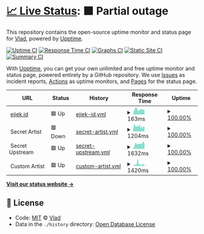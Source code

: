 # [📈 Live Status](https://status.ejiek.com): <!--live status--> **🟧 Partial outage**

This repository contains the open-source uptime monitor and status page for [Vlad](https://ejiek.com), powered by [Upptime](https://github.com/upptime/upptime).

[![Uptime CI](https://github.com/koj-co/upptime/workflows/Uptime%20CI/badge.svg)](https://github.com/koj-co/upptime/actions?query=workflow%3A%22Uptime+CI%22)
[![Response Time CI](https://github.com/koj-co/upptime/workflows/Response%20Time%20CI/badge.svg)](https://github.com/koj-co/upptime/actions?query=workflow%3A%22Response+Time+CI%22)
[![Graphs CI](https://github.com/koj-co/upptime/workflows/Graphs%20CI/badge.svg)](https://github.com/koj-co/upptime/actions?query=workflow%3A%22Graphs+CI%22)
[![Static Site CI](https://github.com/koj-co/upptime/workflows/Static%20Site%20CI/badge.svg)](https://github.com/koj-co/upptime/actions?query=workflow%3A%22Static+Site+CI%22)
[![Summary CI](https://github.com/koj-co/upptime/workflows/Summary%20CI/badge.svg)](https://github.com/koj-co/upptime/actions?query=workflow%3A%22Summary+CI%22)

With [Upptime](https://upptime.js.org), you can get your own unlimited and free uptime monitor and status page, powered entirely by a GitHub repository. We use [Issues](https://github.com/ejiek/status/issues) as incident reports, [Actions](https://github.com/ejiek/status/actions) as uptime monitors, and [Pages](https://status.ejiek.com) for the status page.

<!--start: status pages-->
<!-- This summary is generated by Upptime (https://github.com/upptime/upptime) -->
<!-- Do not edit this manually, your changes will be overwritten -->
<!-- prettier-ignore -->
| URL | Status | History | Response Time | Uptime |
| --- | ------ | ------- | ------------- | ------ |
| <img alt="" src="https://icons.duckduckgo.com/ip3/ejiek.id.ico" height="13"> [ejiek.id](https://ejiek.id) | 🟩 Up | [ejiek-id.yml](https://github.com/ejiektpobehuk/status/commits/HEAD/history/ejiek-id.yml) | <details><summary><img alt="Response time graph" src="./graphs/ejiek-id/response-time-week.png" height="20"> 163ms</summary><br><a href="https://status.ejiek.com/history/ejiek-id"><img alt="Response time 186" src="https://img.shields.io/endpoint?url=https%3A%2F%2Fraw.githubusercontent.com%2Fejiektpobehuk%2Fstatus%2FHEAD%2Fapi%2Fejiek-id%2Fresponse-time.json"></a><br><a href="https://status.ejiek.com/history/ejiek-id"><img alt="24-hour response time 152" src="https://img.shields.io/endpoint?url=https%3A%2F%2Fraw.githubusercontent.com%2Fejiektpobehuk%2Fstatus%2FHEAD%2Fapi%2Fejiek-id%2Fresponse-time-day.json"></a><br><a href="https://status.ejiek.com/history/ejiek-id"><img alt="7-day response time 163" src="https://img.shields.io/endpoint?url=https%3A%2F%2Fraw.githubusercontent.com%2Fejiektpobehuk%2Fstatus%2FHEAD%2Fapi%2Fejiek-id%2Fresponse-time-week.json"></a><br><a href="https://status.ejiek.com/history/ejiek-id"><img alt="30-day response time 187" src="https://img.shields.io/endpoint?url=https%3A%2F%2Fraw.githubusercontent.com%2Fejiektpobehuk%2Fstatus%2FHEAD%2Fapi%2Fejiek-id%2Fresponse-time-month.json"></a><br><a href="https://status.ejiek.com/history/ejiek-id"><img alt="1-year response time 186" src="https://img.shields.io/endpoint?url=https%3A%2F%2Fraw.githubusercontent.com%2Fejiektpobehuk%2Fstatus%2FHEAD%2Fapi%2Fejiek-id%2Fresponse-time-year.json"></a></details> | <details><summary><a href="https://status.ejiek.com/history/ejiek-id">100.00%</a></summary><a href="https://status.ejiek.com/history/ejiek-id"><img alt="All-time uptime 100.00%" src="https://img.shields.io/endpoint?url=https%3A%2F%2Fraw.githubusercontent.com%2Fejiektpobehuk%2Fstatus%2FHEAD%2Fapi%2Fejiek-id%2Fuptime.json"></a><br><a href="https://status.ejiek.com/history/ejiek-id"><img alt="24-hour uptime 100.00%" src="https://img.shields.io/endpoint?url=https%3A%2F%2Fraw.githubusercontent.com%2Fejiektpobehuk%2Fstatus%2FHEAD%2Fapi%2Fejiek-id%2Fuptime-day.json"></a><br><a href="https://status.ejiek.com/history/ejiek-id"><img alt="7-day uptime 100.00%" src="https://img.shields.io/endpoint?url=https%3A%2F%2Fraw.githubusercontent.com%2Fejiektpobehuk%2Fstatus%2FHEAD%2Fapi%2Fejiek-id%2Fuptime-week.json"></a><br><a href="https://status.ejiek.com/history/ejiek-id"><img alt="30-day uptime 100.00%" src="https://img.shields.io/endpoint?url=https%3A%2F%2Fraw.githubusercontent.com%2Fejiektpobehuk%2Fstatus%2FHEAD%2Fapi%2Fejiek-id%2Fuptime-month.json"></a><br><a href="https://status.ejiek.com/history/ejiek-id"><img alt="1-year uptime 100.00%" src="https://img.shields.io/endpoint?url=https%3A%2F%2Fraw.githubusercontent.com%2Fejiektpobehuk%2Fstatus%2FHEAD%2Fapi%2Fejiek-id%2Fuptime-year.json"></a></details>
| <img alt="" src="https://icons.duckduckgo.com/ip3/null.ico" height="13"> Secret Artist | 🟥 Down | [secret-artist.yml](https://github.com/ejiektpobehuk/status/commits/HEAD/history/secret-artist.yml) | <details><summary><img alt="Response time graph" src="./graphs/secret-artist/response-time-week.png" height="20"> 1204ms</summary><br><a href="https://status.ejiek.com/history/secret-artist"><img alt="Response time 1503" src="https://img.shields.io/endpoint?url=https%3A%2F%2Fraw.githubusercontent.com%2Fejiektpobehuk%2Fstatus%2FHEAD%2Fapi%2Fsecret-artist%2Fresponse-time.json"></a><br><a href="https://status.ejiek.com/history/secret-artist"><img alt="24-hour response time 1005" src="https://img.shields.io/endpoint?url=https%3A%2F%2Fraw.githubusercontent.com%2Fejiektpobehuk%2Fstatus%2FHEAD%2Fapi%2Fsecret-artist%2Fresponse-time-day.json"></a><br><a href="https://status.ejiek.com/history/secret-artist"><img alt="7-day response time 1204" src="https://img.shields.io/endpoint?url=https%3A%2F%2Fraw.githubusercontent.com%2Fejiektpobehuk%2Fstatus%2FHEAD%2Fapi%2Fsecret-artist%2Fresponse-time-week.json"></a><br><a href="https://status.ejiek.com/history/secret-artist"><img alt="30-day response time 1345" src="https://img.shields.io/endpoint?url=https%3A%2F%2Fraw.githubusercontent.com%2Fejiektpobehuk%2Fstatus%2FHEAD%2Fapi%2Fsecret-artist%2Fresponse-time-month.json"></a><br><a href="https://status.ejiek.com/history/secret-artist"><img alt="1-year response time 1503" src="https://img.shields.io/endpoint?url=https%3A%2F%2Fraw.githubusercontent.com%2Fejiektpobehuk%2Fstatus%2FHEAD%2Fapi%2Fsecret-artist%2Fresponse-time-year.json"></a></details> | <details><summary><a href="https://status.ejiek.com/history/secret-artist">100.00%</a></summary><a href="https://status.ejiek.com/history/secret-artist"><img alt="All-time uptime 99.65%" src="https://img.shields.io/endpoint?url=https%3A%2F%2Fraw.githubusercontent.com%2Fejiektpobehuk%2Fstatus%2FHEAD%2Fapi%2Fsecret-artist%2Fuptime.json"></a><br><a href="https://status.ejiek.com/history/secret-artist"><img alt="24-hour uptime 99.99%" src="https://img.shields.io/endpoint?url=https%3A%2F%2Fraw.githubusercontent.com%2Fejiektpobehuk%2Fstatus%2FHEAD%2Fapi%2Fsecret-artist%2Fuptime-day.json"></a><br><a href="https://status.ejiek.com/history/secret-artist"><img alt="7-day uptime 100.00%" src="https://img.shields.io/endpoint?url=https%3A%2F%2Fraw.githubusercontent.com%2Fejiektpobehuk%2Fstatus%2FHEAD%2Fapi%2Fsecret-artist%2Fuptime-week.json"></a><br><a href="https://status.ejiek.com/history/secret-artist"><img alt="30-day uptime 98.65%" src="https://img.shields.io/endpoint?url=https%3A%2F%2Fraw.githubusercontent.com%2Fejiektpobehuk%2Fstatus%2FHEAD%2Fapi%2Fsecret-artist%2Fuptime-month.json"></a><br><a href="https://status.ejiek.com/history/secret-artist"><img alt="1-year uptime 99.65%" src="https://img.shields.io/endpoint?url=https%3A%2F%2Fraw.githubusercontent.com%2Fejiektpobehuk%2Fstatus%2FHEAD%2Fapi%2Fsecret-artist%2Fuptime-year.json"></a></details>
| <img alt="" src="https://icons.duckduckgo.com/ip3/null.ico" height="13"> Secret Upstream | 🟩 Up | [secret-upstream.yml](https://github.com/ejiektpobehuk/status/commits/HEAD/history/secret-upstream.yml) | <details><summary><img alt="Response time graph" src="./graphs/secret-upstream/response-time-week.png" height="20"> 1632ms</summary><br><a href="https://status.ejiek.com/history/secret-upstream"><img alt="Response time 2239" src="https://img.shields.io/endpoint?url=https%3A%2F%2Fraw.githubusercontent.com%2Fejiektpobehuk%2Fstatus%2FHEAD%2Fapi%2Fsecret-upstream%2Fresponse-time.json"></a><br><a href="https://status.ejiek.com/history/secret-upstream"><img alt="24-hour response time 1506" src="https://img.shields.io/endpoint?url=https%3A%2F%2Fraw.githubusercontent.com%2Fejiektpobehuk%2Fstatus%2FHEAD%2Fapi%2Fsecret-upstream%2Fresponse-time-day.json"></a><br><a href="https://status.ejiek.com/history/secret-upstream"><img alt="7-day response time 1632" src="https://img.shields.io/endpoint?url=https%3A%2F%2Fraw.githubusercontent.com%2Fejiektpobehuk%2Fstatus%2FHEAD%2Fapi%2Fsecret-upstream%2Fresponse-time-week.json"></a><br><a href="https://status.ejiek.com/history/secret-upstream"><img alt="30-day response time 1865" src="https://img.shields.io/endpoint?url=https%3A%2F%2Fraw.githubusercontent.com%2Fejiektpobehuk%2Fstatus%2FHEAD%2Fapi%2Fsecret-upstream%2Fresponse-time-month.json"></a><br><a href="https://status.ejiek.com/history/secret-upstream"><img alt="1-year response time 2239" src="https://img.shields.io/endpoint?url=https%3A%2F%2Fraw.githubusercontent.com%2Fejiektpobehuk%2Fstatus%2FHEAD%2Fapi%2Fsecret-upstream%2Fresponse-time-year.json"></a></details> | <details><summary><a href="https://status.ejiek.com/history/secret-upstream">100.00%</a></summary><a href="https://status.ejiek.com/history/secret-upstream"><img alt="All-time uptime 99.96%" src="https://img.shields.io/endpoint?url=https%3A%2F%2Fraw.githubusercontent.com%2Fejiektpobehuk%2Fstatus%2FHEAD%2Fapi%2Fsecret-upstream%2Fuptime.json"></a><br><a href="https://status.ejiek.com/history/secret-upstream"><img alt="24-hour uptime 100.00%" src="https://img.shields.io/endpoint?url=https%3A%2F%2Fraw.githubusercontent.com%2Fejiektpobehuk%2Fstatus%2FHEAD%2Fapi%2Fsecret-upstream%2Fuptime-day.json"></a><br><a href="https://status.ejiek.com/history/secret-upstream"><img alt="7-day uptime 100.00%" src="https://img.shields.io/endpoint?url=https%3A%2F%2Fraw.githubusercontent.com%2Fejiektpobehuk%2Fstatus%2FHEAD%2Fapi%2Fsecret-upstream%2Fuptime-week.json"></a><br><a href="https://status.ejiek.com/history/secret-upstream"><img alt="30-day uptime 99.96%" src="https://img.shields.io/endpoint?url=https%3A%2F%2Fraw.githubusercontent.com%2Fejiektpobehuk%2Fstatus%2FHEAD%2Fapi%2Fsecret-upstream%2Fuptime-month.json"></a><br><a href="https://status.ejiek.com/history/secret-upstream"><img alt="1-year uptime 99.96%" src="https://img.shields.io/endpoint?url=https%3A%2F%2Fraw.githubusercontent.com%2Fejiektpobehuk%2Fstatus%2FHEAD%2Fapi%2Fsecret-upstream%2Fuptime-year.json"></a></details>
| <img alt="" src="https://icons.duckduckgo.com/ip3/null.ico" height="13"> Custom Artist | 🟩 Up | [custom-artist.yml](https://github.com/ejiektpobehuk/status/commits/HEAD/history/custom-artist.yml) | <details><summary><img alt="Response time graph" src="./graphs/custom-artist/response-time-week.png" height="20"> 1420ms</summary><br><a href="https://status.ejiek.com/history/custom-artist"><img alt="Response time 971" src="https://img.shields.io/endpoint?url=https%3A%2F%2Fraw.githubusercontent.com%2Fejiektpobehuk%2Fstatus%2FHEAD%2Fapi%2Fcustom-artist%2Fresponse-time.json"></a><br><a href="https://status.ejiek.com/history/custom-artist"><img alt="24-hour response time 844" src="https://img.shields.io/endpoint?url=https%3A%2F%2Fraw.githubusercontent.com%2Fejiektpobehuk%2Fstatus%2FHEAD%2Fapi%2Fcustom-artist%2Fresponse-time-day.json"></a><br><a href="https://status.ejiek.com/history/custom-artist"><img alt="7-day response time 1420" src="https://img.shields.io/endpoint?url=https%3A%2F%2Fraw.githubusercontent.com%2Fejiektpobehuk%2Fstatus%2FHEAD%2Fapi%2Fcustom-artist%2Fresponse-time-week.json"></a><br><a href="https://status.ejiek.com/history/custom-artist"><img alt="30-day response time 1008" src="https://img.shields.io/endpoint?url=https%3A%2F%2Fraw.githubusercontent.com%2Fejiektpobehuk%2Fstatus%2FHEAD%2Fapi%2Fcustom-artist%2Fresponse-time-month.json"></a><br><a href="https://status.ejiek.com/history/custom-artist"><img alt="1-year response time 971" src="https://img.shields.io/endpoint?url=https%3A%2F%2Fraw.githubusercontent.com%2Fejiektpobehuk%2Fstatus%2FHEAD%2Fapi%2Fcustom-artist%2Fresponse-time-year.json"></a></details> | <details><summary><a href="https://status.ejiek.com/history/custom-artist">100.00%</a></summary><a href="https://status.ejiek.com/history/custom-artist"><img alt="All-time uptime 98.45%" src="https://img.shields.io/endpoint?url=https%3A%2F%2Fraw.githubusercontent.com%2Fejiektpobehuk%2Fstatus%2FHEAD%2Fapi%2Fcustom-artist%2Fuptime.json"></a><br><a href="https://status.ejiek.com/history/custom-artist"><img alt="24-hour uptime 100.00%" src="https://img.shields.io/endpoint?url=https%3A%2F%2Fraw.githubusercontent.com%2Fejiektpobehuk%2Fstatus%2FHEAD%2Fapi%2Fcustom-artist%2Fuptime-day.json"></a><br><a href="https://status.ejiek.com/history/custom-artist"><img alt="7-day uptime 100.00%" src="https://img.shields.io/endpoint?url=https%3A%2F%2Fraw.githubusercontent.com%2Fejiektpobehuk%2Fstatus%2FHEAD%2Fapi%2Fcustom-artist%2Fuptime-week.json"></a><br><a href="https://status.ejiek.com/history/custom-artist"><img alt="30-day uptime 97.44%" src="https://img.shields.io/endpoint?url=https%3A%2F%2Fraw.githubusercontent.com%2Fejiektpobehuk%2Fstatus%2FHEAD%2Fapi%2Fcustom-artist%2Fuptime-month.json"></a><br><a href="https://status.ejiek.com/history/custom-artist"><img alt="1-year uptime 98.45%" src="https://img.shields.io/endpoint?url=https%3A%2F%2Fraw.githubusercontent.com%2Fejiektpobehuk%2Fstatus%2FHEAD%2Fapi%2Fcustom-artist%2Fuptime-year.json"></a></details>

<!--end: status pages-->

[**Visit our status website →**](https://status.ejiek.com)

## 📄 License

- Code: [MIT](./LICENSE) © [Vlad](https://ejiek.com)
- Data in the `./history` directory: [Open Database License](https://opendatacommons.org/licenses/odbl/1-0/)
